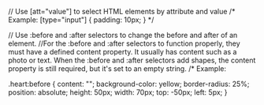 // Use [att="value"] to select HTML elements by attribute and value
/* Example: 
[type="input"] {
  padding: 10px;
}
*/

// Use :before and :after selectors to change the before and after of an element.
//For the :before and :after selectors to function properly, they must have a defined content property. It usually has content such as a photo or text. When the :before and :after selectors add shapes, the content property is still required, but it's set to an empty string.
/* Example: 

.heart:before {
  content: "";
  background-color: yellow;
  border-radius: 25%;
  position: absolute;
  height: 50px;
  width: 70px;
  top: -50px;
  left: 5px;
}

